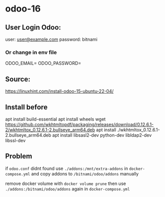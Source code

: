 # odoo-16

## User Login Odoo:
user: user@example.com
password: bitnami

### Or change in env file 
ODOO_EMAIL=<email>
ODOO_PASSWORD=<passowrd>

## Source:
https://linuxhint.com/install-odoo-15-ubuntu-22-04/

## Install before
apt install build-essential
apt install wheels
wget https://github.com/wkhtmltopdf/packaging/releases/download/0.12.6.1-2/wkhtmltox_0.12.6.1-2.bullseye_arm64.deb
apt install ./wkhtmltox_0.12.6.1-2.bullseye_arm64.deb
apt install libsasl2-dev python-dev libldap2-dev libssl-dev

## Problem
if `odoo.conf` didnt found
use `./addons:/mnt/extra-addons` in `docker-compose.yml` and copy addons to `/bitnami/odoo/addons` manually

remove docker volume with `docker volume prune`
then use `./addons:/bitnami/odoo/addons` again in `docker-compose.yml`
